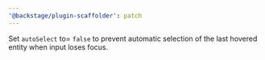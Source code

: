 ```yaml
---
'@backstage/plugin-scaffolder': patch
---
```


Set `autoSelect` to= `false` to prevent automatic selection of the last hovered entity when input loses focus.
